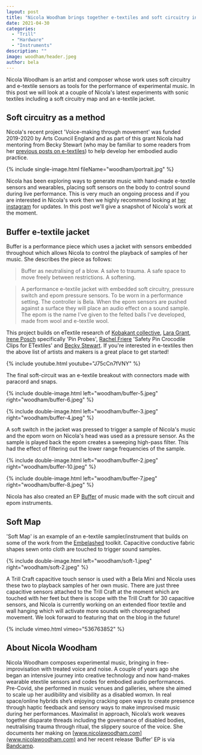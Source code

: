 ```yaml
---
layout: post
title: "Nicola Woodham brings together e-textiles and soft circuitry in her experimental music practice"
date: 2021-04-30
categories:
  - "Trill"
  - "Hardware"
  - "Instruments"
description: ""
image: woodham/header.jpeg
author: bela
---
```


Nicola Woodham is an artist and composer whose work uses soft circuitry and e-textile sensors as tools for the performance of experimental music. In this post we will look at a couple of Nicola's latest experiments with sonic textiles including a soft circuitry map and an e-textile jacket.

## Soft circuitry as a method

Nicola's recent project 'Voice-making through movement' was funded 2019-2020 by Arts Council England and as part of this grant Nicola had mentoring from Becky Stewart (who may be familiar to some readers from her [previous posts on e-textiles](https://blog.bela.io/2020/09/29/e-textile-interfaces-trill-craft/)) to help develop her embodied audio practice.

{% include single-image.html fileName="woodham/portrait.jpg" %}

Nicola has been exploring ways to generate music with hand-made e-textile sensors and wearables, placing soft sensors on the body to control sound during live performance. This is very much an ongoing process and if you are interested in Nicola's work then we highly recommend looking at [her instagram](https://www.instagram.com/nicola.woodham/) for updates. In this post we'll give a snapshot of Nicola's work at the moment.

## Buffer e-textile jacket

Buffer is a performance piece which uses a jacket with sensors embedded throughout which allows Nicola to control the playback of samples of her music. She describes the piece as follows:

> Buffer as neutralising of a blow. A salve to trauma. A safe space to move freely between restrictions. A softening.

> A performance e-textile jacket with embedded soft circuitry, pressure switch and epom pressure sensors. To be worn in a performance setting. The controller is Bela. When the epom sensors are pushed against a surface they will place an audio effect on a sound sample. The epom is the name I've given to the felted balls I've developed, made from wool and e-textile wool.

<!-- {% include double-image.html left="woodham/buffer-9.jpeg" right="woodham/buffer-1.jpeg" caption="A sketch of the work and early prototype using jumper cables."%} -->

This project builds on eTextile research of [Kobakant collective](https://www.kobakant.at/), [Lara Grant](http://lara-grant.com/), [Irene Posch](http://www.ireneposch.net/) specifically 'Pin Probes', [Rachel Friere](http://www.rachelfreire.com/) 'Safety Pin Crocodile Clips for ETextiles' and [Becky Stewart](http://theleadingzero.com/). If you're interested in e-textiles then the above list of artists and makers is a great place to get started!

{% include youtube.html youtube="J75cCn7fVNY" %}

The final soft-circuit was an e-textile breakout with connectors made with paracord and snaps.

{% include double-image.html left="woodham/buffer-5.jpeg" right="woodham/buffer-6.jpeg" %}

{% include double-image.html left="woodham/buffer-3.jpeg" right="woodham/buffer-4.jpeg" %}

A soft switch in the jacket was pressed to trigger a sample of Nicola's music and the epom worn on Nicola's head was used as a pressure sensor. As the sample is played back the epom creates a sweeping high-pass filter. This had the effect of filtering out the lower range frequencies of the sample.

{% include double-image.html left="woodham/buffer-2.jpeg" right="woodham/buffer-10.jpeg" %}

{% include double-image.html left="woodham/buffer-7.jpeg" right="woodham/buffer-8.jpeg" %}

Nicola has also created an EP [Buffer](https://nicolawoodham.com/EP-Buffer) of music made with the soft circuit and epom instruments.

## Soft Map

'Soft Map' is an example of an e-textile sampler/instrument that builds on some of the work from the [Embelashed](http://embelashed.org/) toolkit. Capacitive conductive fabric shapes sewn onto cloth are touched to trigger sound samples.

{% include double-image.html left="woodham/soft-1.jpeg" right="woodham/soft-2.jpeg" %}

A Trill Craft capacitive touch sensor is used with a Bela Mini and Nicola uses these two to playback samples of her own music. There are just three capacitive sensors attached to the Trill Craft at the moment which are touched with her feet but there is scope with the Trill Craft for 30 capacitive sensors, and Nicola is currently working on an extended floor textile and wall hanging which will activate more sounds with choreographed movement. We look forward to featuring that on the blog in the future!

{% include vimeo.html vimeo="536763852" %}

## About Nicola Woodham

Nicola Woodham composes experimental music, bringing in free-improvisation with treated voice and noise. A couple of years ago she began an intensive journey into creative technology and now hand-makes wearable etextile sensors and codes for embodied audio performances. Pre-Covid, she performed in music venues and galleries, where she aimed to scale up her audibility and visibility as a disabled womxn. In real space/online hybrids she’s enjoying cracking open ways to create presence through haptic feedback and sensory ways to make improvised music during her performances. Maximalist in approach, Nicola’s work weaves together disparate threads including the governance of disabled bodies, neutralising trauma through ritual, the slippery source of the voice. She documents her making on [www.nicolawoodham.com](www.nicolawoodham.com) and her recent release ‘Buffer’ EP is via [Bandcamp](https://nicolawoodham.bandcamp.com/album/buffer).
